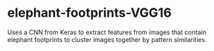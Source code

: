 # elephant-footprints-VGG16
Uses a CNN from Keras to extract features from images that contain elephant footprints to cluster images together by pattern similarities.
